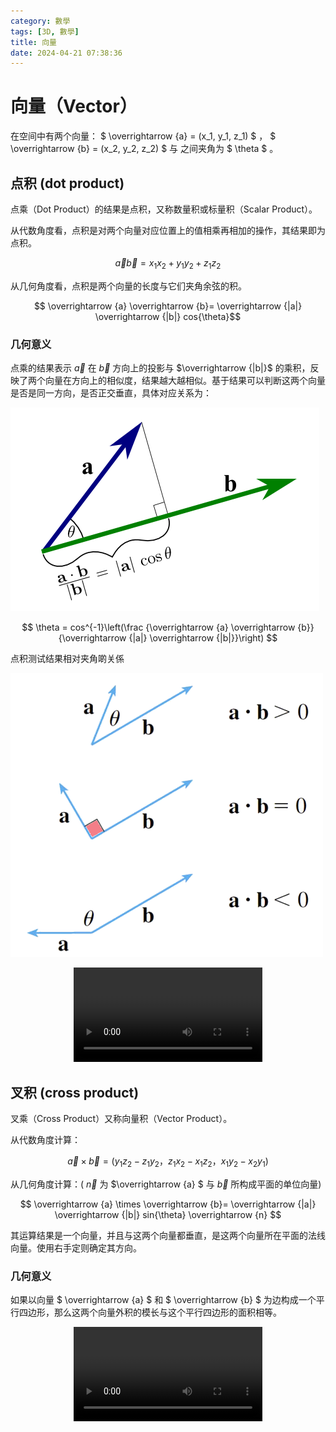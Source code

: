 ```yaml
---
category: 數學
tags: [3D, 數學]
title: 向量
date: 2024-04-21 07:38:36
---
```


<style>
  table {
    width: 100%git clone https://github.com/hkdickyko/hkdickyko.github.io
    }
  td {
    vertical-align: center;
  }
  table.inputT{
    margin: 10px;
    width: auto;
    margin-left: auto;
    margin-right: auto;
    border: none;
  }
  input{
    text-align: center;
    padding: 0px 10px;
  }
  iframe{
    width: 100%;
    display: block;
    border-style:none;
  }
</style>

# 向量（Vector）

在空间中有两个向量：
$ \overrightarrow {a} = (x_1, y_1, z_1) $ ，
$ \overrightarrow {b} = (x_2, y_2, z_2) $
 与 
之间夹角为 $ \theta $
。

## 点积 (dot product)

点乘（Dot Product）的结果是点积，又称数量积或标量积（Scalar Product）。

从代数角度看，点积是对两个向量对应位置上的值相乘再相加的操作，其结果即为点积。

$$ \overrightarrow {a} \overrightarrow {b}= x_1 x_2+ y_1 y_2 + z_1 z_2 $$

从几何角度看，点积是两个向量的长度与它们夹角余弦的积。

$$ \overrightarrow {a}  \overrightarrow {b}= \overrightarrow {|a|} \overrightarrow {|b|} cos{\theta}$$

### 几何意义

点乘的结果表示 $\overrightarrow {a}$ 在 $\overrightarrow {b}$
 方向上的投影与 $\overrightarrow {|b|}$
 的乘积，反映了两个向量在方向上的相似度，结果越大越相似。基于结果可以判断这两个向量是否是同一方向，是否正交垂直，具体对应关系为：
 
![Alt x](../assets/img/3d/dotp.png)


$$ \theta = cos^{-1}\left(\frac {\overrightarrow {a}  \overrightarrow {b}} {\overrightarrow {|a|} \overrightarrow {|b|}}\right)
$$

点积测试结果相对夹角啲关係

![Alt x](../assets/img/3d/dotr.png)

<center><video width="60%" controls><source src="../assets/img/3d/dotr.mp4" type="video/mp4">
</video></center>

## 叉积 (cross product)

叉乘（Cross Product）又称向量积（Vector Product）。


从代数角度计算：

$$ \overrightarrow {a} \times \overrightarrow {b}= (y_1 z_2- z_1 y_2， z_1 x_2 - x_1 z_2，x_1 y_2 - x_2 y_1)
$$

从几何角度计算：( $\overrightarrow {n}$
 为 $\overrightarrow {a} $ 与 $\overrightarrow {b}$ 所构成平面的单位向量)

$$ \overrightarrow {a} \times \overrightarrow {b}= \overrightarrow {|a|} \overrightarrow {|b|} sin{\theta} \overrightarrow {n} $$

其运算结果是一个向量，并且与这两个向量都垂直，是这两个向量所在平面的法线向量。使用右手定则确定其方向。

### 几何意义

如果以向量 $ \overrightarrow {a} $ 和 $ \overrightarrow {b} $ 为边构成一个平行四边形，那么这两个向量外积的模长与这个平行四边形的面积相等。

<center><video width="60%" controls><source src="../assets/img/3d/crossr.mp4" type="video/mp4">
</video></center>